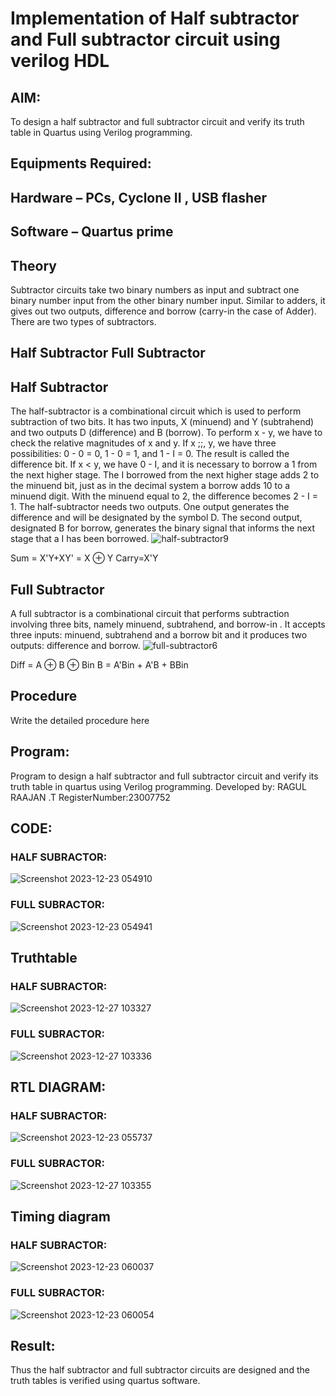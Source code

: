 # Implementation of Half subtractor and Full subtractor circuit using verilog HDL

## AIM:
To design a half subtractor and full subtractor circuit and verify its truth table in Quartus using Verilog programming.

## Equipments Required:
## Hardware – PCs, Cyclone II , USB flasher
## Software – Quartus prime
## Theory
Subtractor circuits take two binary numbers as input and subtract one binary number input from the other binary number input. Similar to adders, it gives out two outputs, difference and borrow (carry-in the case of Adder). There are two types of subtractors.

## Half Subtractor Full Subtractor
## Half Subtractor
The half-subtractor is a combinational circuit which is used to perform subtraction of two bits. It has two inputs, X (minuend) and Y (subtrahend) and two outputs D (difference) and B (borrow). To perform x - y, we have to check the relative magnitudes of x and y. If x ;;, y, we have three possibilities: 0 - 0 = 0, 1 - 0 = 1, and 1 - I = 0. The result is called the difference bit. If x < y, we have 0 - I, and it is necessary to borrow a 1 from the next higher stage. The I borrowed from the next higher stage adds 2 to the minuend bit, just as in the decimal system a borrow adds 10 to a minuend digit. With the minuend equal to 2, the difference becomes 2 - I = 1. The half-subtractor needs two outputs. One output generates the difference and will be designated by the symbol D. The second output, designated B for borrow, generates the binary signal that informs the next stage that a I has been borrowed.
![half-subtractor9](https://user-images.githubusercontent.com/36288975/166112538-58c3bc7c-ee5d-4e6a-ac8d-8e8328efe27a.png)


Sum = X'Y+XY' = X ⊕ Y
Carry=X'Y

## Full Subtractor
A full subtractor is a combinational circuit that performs subtraction involving three bits, namely minuend, subtrahend, and borrow-in . It accepts three inputs: minuend, subtrahend and a borrow bit and it produces two outputs: difference and borrow. 
![full-subtractor6](https://user-images.githubusercontent.com/36288975/166112541-24c68359-3de8-4674-ae22-8272ffc385ed.png)


Diff = A ⊕ B ⊕ Bin B = A'Bin + A'B + BBin

## Procedure
Write the detailed procedure here 
## Program:

Program to design a half subtractor and full subtractor circuit and verify its truth table in quartus using Verilog programming.
Developed by: RAGUL RAAJAN .T
RegisterNumber:23007752  


## CODE:
 ### HALF SUBRACTOR:
 ![Screenshot 2023-12-23 054910](https://github.com/RAGULRAAJAN/DE.EXP.04/assets/147473144/43d01943-4ce6-47ea-a77b-aefff678752c)

 ### FULL SUBRACTOR:
![Screenshot 2023-12-23 054941](https://github.com/RAGULRAAJAN/DE.EXP.04/assets/147473144/71341b63-35ec-4fdc-82a2-ed1acf558cd2)

## Truthtable
 ### HALF SUBRACTOR:
![Screenshot 2023-12-27 103327](https://github.com/RAGULRAAJAN/DE.EXP.04/assets/147473144/bd957f29-b93b-4403-b12f-30e498d9e30c)
 ### FULL SUBRACTOR:
 ![Screenshot 2023-12-27 103336](https://github.com/RAGULRAAJAN/DE.EXP.04/assets/147473144/bf87f482-0974-44f9-99d8-dcaa3ea1c46c)

##  RTL DIAGRAM:
### HALF SUBRACTOR:
![Screenshot 2023-12-23 055737](https://github.com/RAGULRAAJAN/DE.EXP.04/assets/147473144/7f3607ce-a920-4339-8aa2-f9b31f4bf83a)

 ### FULL SUBRACTOR:
 ![Screenshot 2023-12-27 103355](https://github.com/RAGULRAAJAN/DE.EXP.04/assets/147473144/a23a14be-15e7-456c-ab54-7eb517aa18dc)


## Timing diagram 
### HALF SUBRACTOR:
![Screenshot 2023-12-23 060037](https://github.com/RAGULRAAJAN/DE.EXP.04/assets/147473144/1b7025e9-4d8c-4882-9b6f-bf426aa9c72f)

 ### FULL SUBRACTOR:
 ![Screenshot 2023-12-23 060054](https://github.com/RAGULRAAJAN/DE.EXP.04/assets/147473144/d696eab5-7ecc-4ac5-91fb-ea2eaded6b3f)

## Result:
Thus the half subtractor and full subtractor circuits are designed and the truth tables is verified using quartus software.
